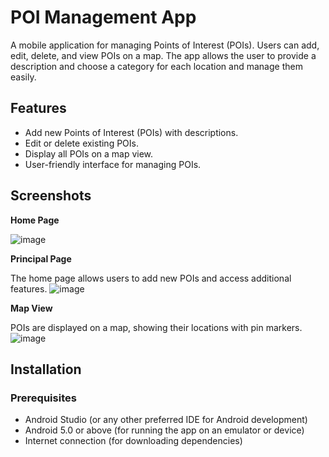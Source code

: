 # POI Management App

A mobile application for managing Points of Interest (POIs). Users can add, edit, delete, and view POIs on a map. The app allows the user to provide a description and choose a category for each location and manage them easily.

## Features

- Add new Points of Interest (POIs) with descriptions.
- Edit or delete existing POIs.
- Display all POIs on a map view.
- User-friendly interface for managing POIs.

## Screenshots

**Home Page**  

![image](https://github.com/user-attachments/assets/3d0927ab-c170-4ac4-a21f-58cf51e0f2aa)

**Principal Page**  

The home page allows users to add new POIs and access additional features.
![image](https://github.com/user-attachments/assets/3c879bf8-1895-4837-9955-176a6e340d7e)

**Map View**  

POIs are displayed on a map, showing their locations with pin markers.
![image](https://github.com/user-attachments/assets/68800312-0cfe-4fce-9138-351fd66262ac)


## Installation

### Prerequisites

- Android Studio (or any other preferred IDE for Android development)
- Android 5.0 or above (for running the app on an emulator or device)
- Internet connection (for downloading dependencies)




